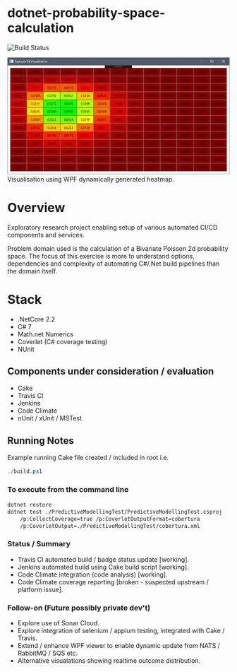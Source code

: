 # dotnet-probability-space-calculation

![Build Status](https://travis-ci.com/saboyle/wpf-dotnet-probability-space-visualisation.svg?branch=master)

![Example](./images/sample2dheatmap.png)
Visualisation using WPF dynamically generated heatmap.

# Overview

Exploratory research project enabling setup of various automated CI/CD components and services.

Problem domain used is the calculation of a Bivariate Poisson 2d probability space.  The focus of this exercise is more to understand options, 
dependencies and complexity of automating C#/.Net build pipelines than the domain itself.

# Stack
* .NetCore 2.2
* C# 7
* Math.net Numerics
* Coverlet (C# coverage testing)
* NUnit

## Components under consideration / evaluation
* Cake
* Travis CI
* Jenkins
* Code Climate
* nUnit / xUnit / MSTest
 
## Running Notes
Example running Cake file created / included in root i.e.
``` powershell
./build.ps1
```
### To execute from the command line
```
dotnet restore
dotnet test ./PredictiveModellingTest/PredictiveModellingTest.csproj 
    /p:CollectCoverage=true /p:CoverletOutputFormat=cobertura 
	/p:CoverletOutput=./PredictiveModellingTest/cobertura.xml
```

### Status / Summary
* Travis CI automated build / badge status update [working].
* Jenkins automated build using Cake build script [working].
* Code Climate integration (code analysis) [working].
* Code Climate coverage reporting [broken - suspected upstream / platform issue].

### Follow-on (Future possibly private dev't) 
* Explore use of Sonar Cloud.
* Explore integration of selenium / appium testing, integrated with Cake / Travis.
* Extend / enhance WPF viewer to enable dynamic update from NATS / RabbitMQ / SQS etc.
* Alternative visualations showing realtime outcome distribution.